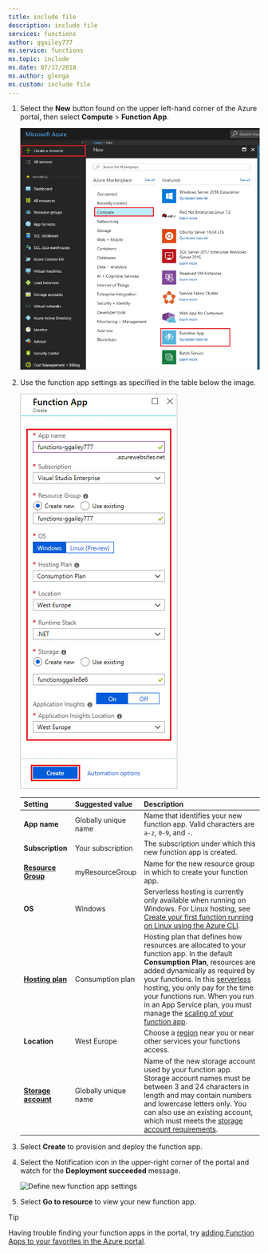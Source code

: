 ```yaml
---
title: include file
description: include file
services: functions
author: ggailey777
ms.service: functions
ms.topic: include
ms.date: 07/17/2018
ms.author: glenga
ms.custom: include file
---
```


1. Select the **New** button found on the upper left-hand corner of the Azure portal, then select **Compute** > **Function App**. 

    ![Create a function app in the Azure portal](./media/functions-create-function-app-portal/function-app-create-flow.png)

2. Use the function app settings as specified in the table below the image.

    ![Define new function app settings](./media/functions-create-function-app-portal/function-app-create-flow2.png)

    | Setting      | Suggested value  | Description                                        |
    | ------------ |  ------- | -------------------------------------------------- |
    | **App name** | Globally unique name | Name that identifies your new function app. Valid characters are `a-z`, `0-9`, and `-`.  | 
    | **Subscription** | Your subscription | The subscription under which this new function app is created. | 
    | **[Resource Group](../articles/azure-resource-manager/resource-group-overview.md)** |  myResourceGroup | Name for the new resource group in which to create your function app. | 
    | **OS** | Windows | Serverless hosting is currently only available when running on Windows. For Linux hosting, see [Create your first function running on Linux using the Azure CLI](../articles/azure-functions/functions-create-first-azure-function-azure-cli-linux.md). |
    | **[Hosting plan](../articles/azure-functions/functions-scale.md)** | Consumption plan | Hosting plan that defines how resources are allocated to your function app. In the default **Consumption Plan**, resources are added dynamically as required by your functions. In this [serverless](https://azure.microsoft.com/overview/serverless-computing/) hosting, you only pay for the time your functions run. When you run in an App Service plan, you must manage the [scaling of your function app](../articles/azure-functions/functions-scale.md).  |
    | **Location** | West Europe | Choose a [region](https://azure.microsoft.com/regions/) near you or near other services your functions access. |
    | **[Storage account](../articles/storage/common/storage-quickstart-create-account.md)** |  Globally unique name |  Name of the new storage account used by your function app. Storage account names must be between 3 and 24 characters in length and may contain numbers and lowercase letters only. You can also use an existing account, which must meets the [storage account requirements](../articles/azure-functions/functions-scale.md#storage-account-requirements). |

3. Select **Create** to provision and deploy the function app.

4. Select the Notification icon in the upper-right corner of the portal and watch for the **Deployment succeeded** message. 

    ![Define new function app settings](./media/functions-create-function-app-portal/function-app-create-notification.png)

5. Select **Go to resource** to view your new function app.

> [!TIP]
> Having trouble finding your function apps in the portal, try [adding Function Apps to your favorites in the Azure portal](../articles/azure-functions/functions-how-to-use-azure-function-app-settings.md#favorite).   
